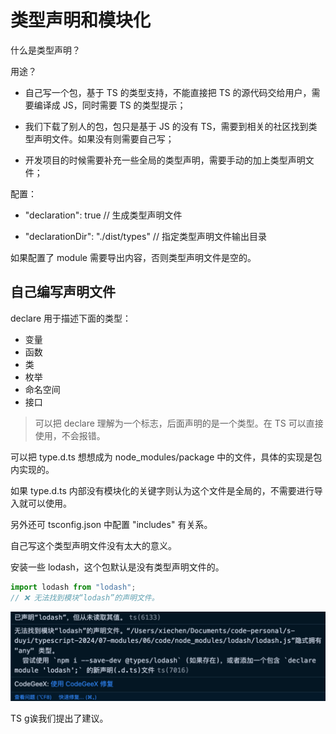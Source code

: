 # 类型声明和模块化

什么是类型声明？

用途？

- 自己写一个包，基于 TS 的类型支持，不能直接把 TS 的源代码交给用户，需要编译成 JS，同时需要 TS 的类型提示；

- 我们下载了别人的包，包只是基于 JS 的没有 TS，需要到相关的社区找到类型声明文件。如果没有则需要自己写；

- 开发项目的时候需要补充一些全局的类型声明，需要手动的加上类型声明文件；

配置：

- "declaration": true // 生成类型声明文件

- "declarationDir": "./dist/types" // 指定类型声明文件输出目录

如果配置了 module 需要导出内容，否则类型声明文件是空的。

## 自己编写声明文件

declare 用于描述下面的类型：

- 变量
- 函数
- 类
- 枚举
- 命名空间
- 接口

> 可以把 declare 理解为一个标志，后面声明的是一个类型。在 TS 可以直接使用，不会报错。

可以把 type.d.ts 想想成为 node_modules/package 中的文件，具体的实现是包内实现的。

如果 type.d.ts 内部没有模块化的关键字则认为这个文件是全局的，不需要进行导入就可以使用。

另外还可 tsconfig.json 中配置 "includes" 有关系。

自己写这个类型声明文件没有太大的意义。

安装一些 lodash，这个包默认是没有类型声明文件的。

```ts
import lodash from "lodash";
// ❌ 无法找到模块“lodash”的声明文件。
```

![alt text](image.png)

TS g诶我们提出了建议。